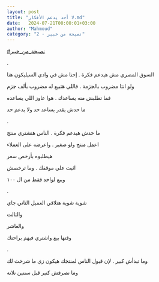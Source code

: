 ```yaml
---
layout: post
title: "لا أحد يدعم الأفكار.md"
date:   2024-07-21T00:00:01+03:00
author: "Mahmoud"
category: "2 - نصيحة من خبير"
---
```

[<u>\#نصيحة_من_خبير</u>](https://www.facebook.com/hashtag/%D9%86%D8%B5%D9%8A%D8%AD%D8%A9_%D9%85%D9%86_%D8%AE%D8%A8%D9%8A%D8%B1?__eep__=6&__cft__%5b0%5d=AZWX84lpRuwbm1nXiOnYWNgjfSjTiro-jJzf-79X3Utrf_a6PSTbqDUQw4gt9kaOplT0gp8QmzCmJVYzCuqFvAMr76uqgkAxOrVEphlOimpp7lqqdE-ZhW8Psv5gpWWRNMpo8mTvCCfFQdZMhrhp7I4t0K2aCSxRjecup7ybLNeQOQ&__tn__=*NK-R)

.

السوق المصري مش هيدعم فكرة . إحنا مش في وادي السيليكون
هنا

ولو انتا مضروب بالجزمة . فاللي هتبيع له مضروب بألف
جزم

فما تطلبش منه يساعدك . هوا عاوز اللي يساعده

ما حدش يقدر يساعد حد ولا يدعم حد

.

ما حدش هيدعم فكرة . الناس هتشتري منتج

اعمل منتج ولو صغير . واعرضه على العملاء

هيطلبوه بأرخص سعر

اثبت على موقفك . وما ترخصش

وبيع لواحد فقط من ال ١٠٠

.

شوية شوية هتلاقي العميل التاني جاي

والتالت

والعاشر

وقتها بيع واشتري فيهم براحتك

.

وما تبدأش كبير . لإن قبول الناس لمنتجك هيكون زي ما شرحت
لك

وما تصرفش كتير قبل سنتين تلاتة
